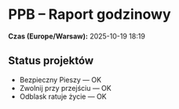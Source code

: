 # PPB – Raport godzinowy
**Czas (Europe/Warsaw):** 2025-10-19 18:19

## Status projektów
- Bezpieczny Pieszy — OK
- Zwolnij przy przejściu — OK
- Odblask ratuje życie — OK

